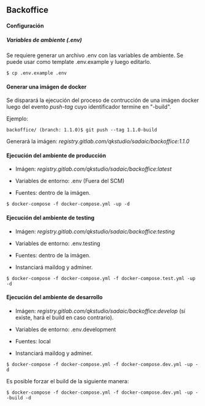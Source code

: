 ## Backoffice

#### Configuración

##### Variables de ambiente (.env)

Se requiere generar un archivo .env con las variables de ambiente. Se puede usar como template .env.example y luego editarlo.

```
$ cp .env.example .env
```

#### Generar una imágen de docker

Se disparará la ejecución del proceso de contrucción de una imágen docker luego del evento _push-tag_ cuyo identificador termine en "-build".

Ejemplo:

```
backoffice/ (branch: 1.1.0)$ git push --tag 1.1.0-build 
```

Generará la imágen: _registry.gitlab.com/qkstudio/sadaic/backoffice:1.1.0_

#### Ejecución del ambiente de producción

- Imágen: _registry.gitlab.com/qkstudio/sadaic/backoffice:latest_

- Variables de entorno: .env (Fuera del SCM)

- Fuentes: dentro de la imágen.

```
$ docker-compose -f docker-compose.yml -up -d 
```

#### Ejecución del ambiente de testing

- Imágen: _registry.gitlab.com/qkstudio/sadaic/backoffice:testing_  

- Variables de entorno: .env.testing

- Fuentes: dentro de la imágen.

- Instanciará maildog y adminer.

```
$ docker-compose -f docker-compose.yml -f docker-compose.test.yml -up -d 
```

#### Ejecución del ambiente de desarrollo

- Imágen: _registry.gitlab.com/qkstudio/sadaic/backoffice:develop_ (sí existe, hará el build en caso contrario).

- Variables de entorno: .env.development

- Fuentes: local

- Instanciará maildog y adminer.

```
$ docker-compose -f docker-compose.yml -f docker-compose.dev.yml -up -d 
```

Es posible forzar el build de la siguiente manera:

```
$ docker-compose -f docker-compose.yml -f docker-compose.dev.yml -up --build -d 
```

